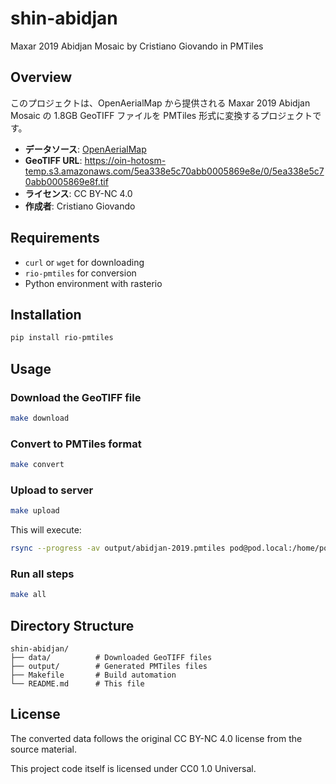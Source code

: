 # shin-abidjan
Maxar 2019 Abidjan Mosaic by Cristiano Giovando in PMTiles

## Overview

このプロジェクトは、OpenAerialMap から提供される Maxar 2019 Abidjan Mosaic の 1.8GB GeoTIFF ファイルを PMTiles 形式に変換するプロジェクトです。

- **データソース**: [OpenAerialMap](https://map.openaerialmap.org/#/-3.98703396320343,5.299799040916992,17/square/033333010030223110/5ea34be6c70abb0005869e90?_k=cir6ty)
- **GeoTIFF URL**: https://oin-hotosm-temp.s3.amazonaws.com/5ea338e5c70abb0005869e8e/0/5ea338e5c70abb0005869e8f.tif
- **ライセンス**: CC BY-NC 4.0
- **作成者**: Cristiano Giovando

## Requirements

- `curl` or `wget` for downloading
- `rio-pmtiles` for conversion
- Python environment with rasterio

## Installation

```bash
pip install rio-pmtiles
```

## Usage

### Download the GeoTIFF file

```bash
make download
```

### Convert to PMTiles format

```bash
make convert
```

### Upload to server

```bash
make upload
```

This will execute:
```bash
rsync --progress -av output/abidjan-2019.pmtiles pod@pod.local:/home/pod/x-24b/data/shin-abidjan.pmtiles
```

### Run all steps

```bash
make all
```

## Directory Structure

```
shin-abidjan/
├── data/          # Downloaded GeoTIFF files
├── output/        # Generated PMTiles files
├── Makefile       # Build automation
└── README.md      # This file
```

## License

The converted data follows the original CC BY-NC 4.0 license from the source material.

This project code itself is licensed under CC0 1.0 Universal.
